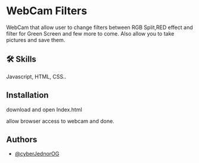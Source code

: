 
# WebCam Filters

WebCam that allow user to change filters between RGB Split,RED effect and filter for Green Screen and few more to come. Also allow you to take pictures and save them.

## 🛠 Skills
Javascript, HTML, CSS..


## Installation

download and open Index.html

allow browser access to webcam and done.
    
## Authors

- [@cyberJednorOG](https://www.github.com/cy63rJ3dn0r0g)
